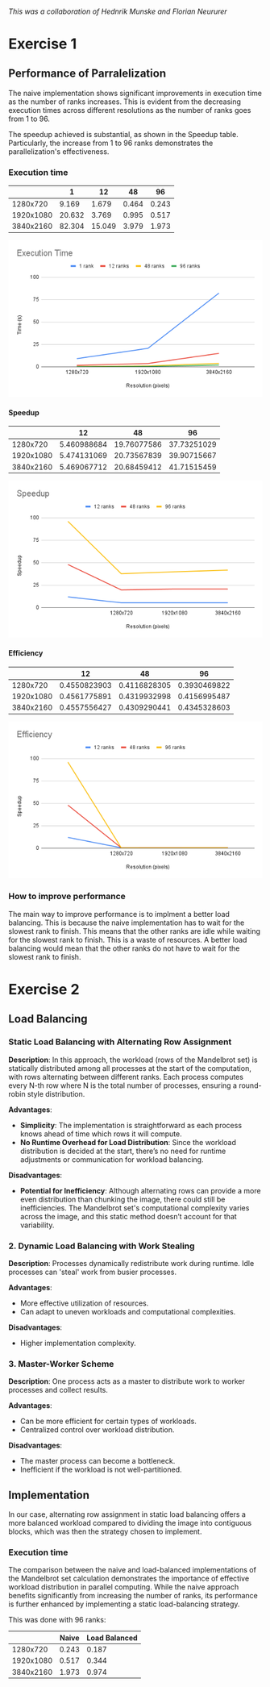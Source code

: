 ###### This was a collaboration of Hednrik Munske and Florian Neururer

# Exercise 1

## Performance of Parralelization
The naive implementation shows significant improvements in execution time as the number of ranks increases. This is evident from the decreasing execution times across different resolutions as the number of ranks goes from 1 to 96.

The speedup achieved is substantial, as shown in the Speedup table. Particularly, the increase from 1 to 96 ranks demonstrates the parallelization's effectiveness.

### Execution time

|           | 1      | 12     | 48    | 96    |
| --------- | ------ | ------ | ----- | ----- |
| 1280x720  | 9.169  | 1.679  | 0.464 | 0.243 |
| 1920x1080 | 20.632 | 3.769  | 0.995 | 0.517 |
| 3840x2160 | 82.304 | 15.049 | 3.979 | 1.973 |

![Execution Time](./charts/ExecutionTime.png)

#### Speedup
|           | 12          | 48          | 96          |
| --------- | ----------- | ----------- | ----------- |
| 1280x720  | 5.460988684 | 19.76077586 | 37.73251029 |
| 1920x1080 | 5.474131069 | 20.73567839 | 39.90715667 |
| 3840x2160 | 5.469067712 | 20.68459412 | 41.71515459 |

![Speedup](./charts/Speedup.png)

#### Efficiency
|           | 12           | 48           | 96           |
| --------- | ------------ | ------------ | ------------ |
| 1280x720  | 0.4550823903 | 0.4116828305 | 0.3930469822 |
| 1920x1080 | 0.4561775891 | 0.4319932998 | 0.4156995487 |
| 3840x2160 | 0.4557556427 | 0.4309290441 | 0.4345328603 |

![Efficiency](./charts/Efficiency.png)

### How to improve performance
The main way to improve performance is to implment a better load balancing. This is because the naive implementation has to wait for the slowest rank to finish. This means that the other ranks are idle while waiting for the slowest rank to finish. This is a waste of resources. A better load balancing would mean that the other ranks do not have to wait for the slowest rank to finish.

# Exercise 2

## Load Balancing
### Static Load Balancing with Alternating Row Assignment
**Description**: In this approach, the workload (rows of the Mandelbrot set) is statically distributed among all processes at the start of the computation, with rows alternating between different ranks. Each process computes every N-th row where N is the total number of processes, ensuring a round-robin style distribution.

**Advantages**:
- **Simplicity**: The implementation is straightforward as each process knows ahead of time which rows it will compute.
- **No Runtime Overhead for Load Distribution**: Since the workload distribution is decided at the start, there’s no need for runtime adjustments or communication for workload balancing.

**Disadvantages**:
- **Potential for Inefficiency**: Although alternating rows can provide a more even distribution than chunking the image, there could still be inefficiencies. The Mandelbrot set's computational complexity varies across the image, and this static method doesn’t account for that variability.

### 2. Dynamic Load Balancing with Work Stealing
**Description**: Processes dynamically redistribute work during runtime. Idle processes can 'steal' work from busier processes.

**Advantages**:
- More effective utilization of resources.
- Can adapt to uneven workloads and computational complexities.

**Disadvantages**:
- Higher implementation complexity.

### 3. Master-Worker Scheme
**Description**: One process acts as a master to distribute work to worker processes and collect results.

**Advantages**:
- Can be more efficient for certain types of workloads.
- Centralized control over workload distribution.

**Disadvantages**:
- The master process can become a bottleneck.
- Inefficient if the workload is not well-partitioned.

## Implementation
In our case, alternating row assignment in static load balancing offers a more balanced workload compared to dividing the image into contiguous blocks, which was then the strategy chosen to implement.

### Execution time
The comparison between the naive and load-balanced implementations of the Mandelbrot set calculation demonstrates the importance of effective workload distribution in parallel computing. While the naive approach benefits significantly from increasing the number of ranks, its performance is further enhanced by implementing a static load-balancing strategy.

This was done with 96 ranks:

|           | Naive | Load Balanced |
| --------- | ----- | ------------- |
| 1280x720  | 0.243 | 0.187         |
| 1920x1080 | 0.517 | 0.344         |
| 3840x2160 | 1.973 | 0.974         |
